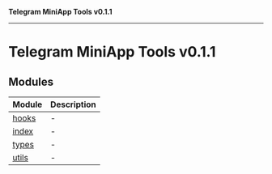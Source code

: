 **Telegram MiniApp Tools v0.1.1**

***

# Telegram MiniApp Tools v0.1.1

## Modules

| Module | Description |
| ------ | ------ |
| [hooks](hooks.md) | - |
| [index](index.md) | - |
| [types](types.md) | - |
| [utils](utils.md) | - |
